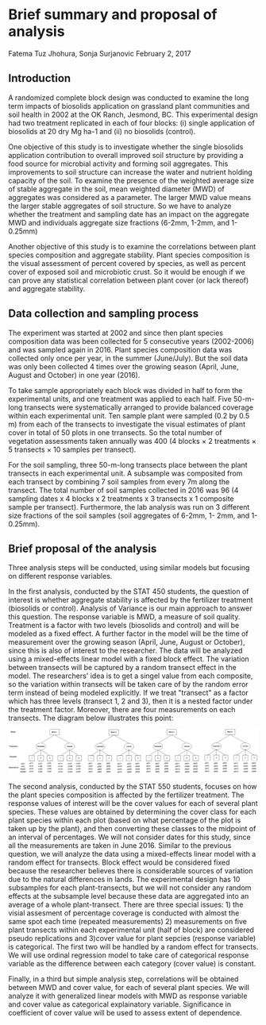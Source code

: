 Brief summary and proposal of analysis
================
Fatema Tuz Jhohura, Sonja Surjanovic
February 2, 2017

Introduction
------------

A randomized complete block design was conducted to examine the long term impacts of biosolids application on grassland plant communities and soil health in 2002 at the OK Ranch, Jesmond, BC. This experimental design had two treatment replicated in each of four blocks: (i) single application of biosolids at 20 dry Mg ha-1 and (ii) no biosolids (control).

One objective of this study is to investigate whether the single biosolids application contribution to overall improved soil structure by providing a food source for microbial activity and forming soil aggregates. This improvements to soil structure can increase the water and nutrient holding capacity of the soil. To examine the presence of the weighted average size of stable aggregate in the soil, mean weighted diameter (MWD) of aggregates was considered as a parameter. The larger MWD value means the larger stable aggregates of soil structure. So we have to analyze whether the treatment and sampling date has an impact on the aggregate MWD and individuals aggregate size fractions (6-2mm, 1-2mm, and 1-0.25mm)

Another objective of this study is to examine the correlations between plant species composition and aggregate stability. Plant species composition is the visual assessment of percent covered by species, as well as percent cover of exposed soil and microbiotic crust. So it would be enough if we can prove any statistical correlation between plant cover (or lack thereof) and aggregate stability.

Data collection and sampling process
------------------------------------

The experiment was started at 2002 and since then plant species composition data was been collected for 5 consecutive years (2002-2006) and was sampled again in 2016. Plant species composition data was collected only once per year, in the summer (June/July). But the soil data was only been collected 4 times over the growing season (April, June, August and October) in one year (2016).

To take sample appropriately each block was divided in half to form the experimental units, and one treatment was applied to each half. Five 50-m-long transects were systematically arranged to provide balanced coverage within each experimental unit. Ten sample plant were sampled (0.2 by 0.5 m) from each of the transects to investigate the visual estimates of plant cover in total of 50 plots in one trransects. So the total number of vegetation assessments taken annually was 400 (4 blocks × 2 treatments × 5 transects × 10 samples per transect).

For the soil sampling, three 50-m-long transects place between the plant transects in each experimental unit. A subsample was composited from each transect by combining 7 soil samples from every 7m along the transect. The total number of soil samples collected in 2016 was 96 (4 sampling dates x 4 blocks x 2 treatments x 3 transects x 1 composite sample per transect). Furthermore, the lab analysis was run on 3 different size fractions of the soil samples (soil aggregates of 6-2mm, 1- 2mm, and 1-0.25mm).

Brief proposal of the analysis
------------------------------

Three analysis steps will be conducted, using similar models but focusing on different response variables.

In the first analysis, conducted by the STAT 450 students, the question of interest is whether aggregate stability is affected by the fertilizer treatment (biosolids or control). Analysis of Variance is our main approach to answer this question. The response variable is MWD, a measure of soil quality. Treatment is a factor with two levels (biosolids and control) and will be modeled as a fixed effect. A further factor in the model will be the time of measurement over the growing season (April, June, August or October), since this is also of interest to the researcher. The data will be analyzed using a mixed-effects linear model with a fixed block effect. The variation between transects will be captured by a random transect effect in the model. The researchers' idea is to get a singel value from each composite, so the variation within transects will be taken care of by the random error term instead of being modeled explicitly. If we treat "transect" as a factor which has three levels (transect 1, 2 and 3), then it is a nested factor under the treatment factor. Moreover, there are four measurements on each transects. The diagram below illustrates this point:

![](Diagram.png)

The second analysis, conducted by the STAT 550 students, focuses on how the plant species composition is affected by the fertilizer treatment. The response values of interest will be the cover values for each of several plant species. These values are obtained by determining the cover class for each plant species within each plot (based on what percentage of the plot is taken up by the plant), and then converting these classes to the midpoint of an interval of percentages. We will not consider dates for this study, since all the measurements are taken in June 2016. Similar to the previous question, we will analyze the data using a mixed-effects linear model with a random effect for transects. Block effect would be considered fixed because the researcher believes there is considerable sources of variation due to the natural differences in lands. The experimental design has 10 subsamples for each plant-transects, but we will not consider any random effects at the subsample level because these data are aggregated into an average of a whole plant-transect. There are three special issues: 1) the visial assesment of percentage coverage is conducted with almost the same spot each time (repeated measurements) 2) measurements on five plant transects within each experimental unit (half of block) are considered pseudo replications and 3)cover value for plant sepcies (response variable) is categorical. The first two will be handled by a random effect for transects. We will use ordinal regression model to take care of categorical response variable as the difference between each category (cover value) is constant.

Finally, in a third but simple analysis step, correlations will be obtained between MWD and cover value, for each of several plant species. We will analyze it with generalized linear models with MWD as response variable and cover value as categorical explainatory variable. Significance in coefficient of cover value will be used to assess extent of dependence.
